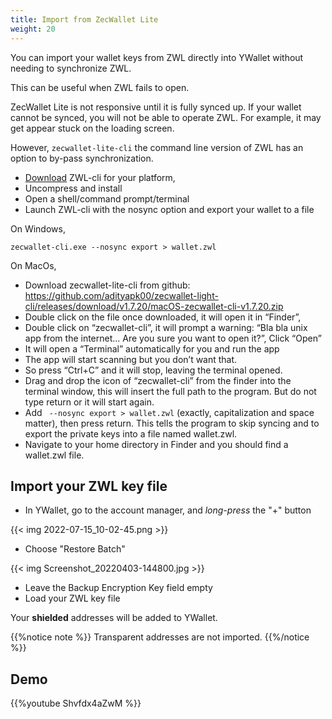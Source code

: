 ```yaml
---
title: Import from ZecWallet Lite
weight: 20
---
```


You can import your wallet keys from ZWL directly
into YWallet without needing to synchronize ZWL.

This can be useful when ZWL fails to open.

ZecWallet Lite is not responsive until it is fully 
synced up. If your wallet cannot be synced, you will
not be able to operate ZWL. For example, it may get 
appear stuck on the loading screen.

However, `zecwallet-lite-cli` the command line version
of ZWL has an option to by-pass synchronization.

- [Download](https://github.com/adityapk00/zecwallet-light-cli/releases) ZWL-cli for your platform,
- Uncompress and install
- Open a shell/command prompt/terminal
- Launch ZWL-cli with the nosync option and export your
wallet to a file

On Windows,
```text
zecwallet-cli.exe --nosync export > wallet.zwl
```

On MacOs,
- Download zecwallet-lite-cli from github: https://github.com/adityapk00/zecwallet-light-cli/releases/download/v1.7.20/macOS-zecwallet-cli-v1.7.20.zip
- Double click on the file once downloaded, it will open it in “Finder”,
- Double click on “zecwallet-cli”, it will prompt a warning: “Bla bla unix app from the internet… Are you sure you want to open it?”,
Click “Open”
- It will open a “Terminal” automatically for you and run the app
- The app will start scanning but you don’t want that.
- So press “Ctrl+C” and it will stop, leaving the terminal opened.
- Drag and drop the icon of “zecwallet-cli” from the finder into the terminal window, this will insert the full path to the program. But do not type return or it will start again.
- Add ` --nosync export > wallet.zwl` (exactly, capitalization and space matter), then press return. This tells the program to skip syncing and to export the private keys into a file named wallet.zwl.
- Navigate to your home directory in Finder and you should find a wallet.zwl file.

## Import your ZWL key file

- In YWallet, go to the account manager, and *long-press*
the "+" button

{{< img 2022-07-15_10-02-45.png >}}

- Choose "Restore Batch"

{{< img Screenshot_20220403-144800.jpg >}}

- Leave the Backup Encryption Key field empty
- Load your ZWL key file

Your **shielded** addresses will be added to YWallet.

{{%notice note %}}
Transparent addresses are not imported.
{{%/notice %}}

## Demo

{{%youtube Shvfdx4aZwM %}}

<link href="/youtube.css" rel=stylesheet integrity>
<script src="/youtube.js"></script>

